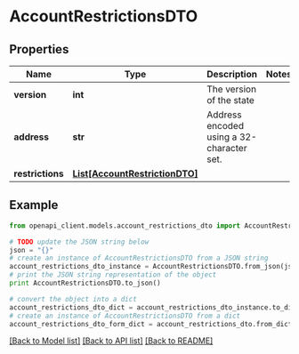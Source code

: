 # AccountRestrictionsDTO


## Properties

Name | Type | Description | Notes
------------ | ------------- | ------------- | -------------
**version** | **int** | The version of the state | 
**address** | **str** | Address encoded using a 32-character set. | 
**restrictions** | [**List[AccountRestrictionDTO]**](AccountRestrictionDTO.md) |  | 

## Example

```python
from openapi_client.models.account_restrictions_dto import AccountRestrictionsDTO

# TODO update the JSON string below
json = "{}"
# create an instance of AccountRestrictionsDTO from a JSON string
account_restrictions_dto_instance = AccountRestrictionsDTO.from_json(json)
# print the JSON string representation of the object
print AccountRestrictionsDTO.to_json()

# convert the object into a dict
account_restrictions_dto_dict = account_restrictions_dto_instance.to_dict()
# create an instance of AccountRestrictionsDTO from a dict
account_restrictions_dto_form_dict = account_restrictions_dto.from_dict(account_restrictions_dto_dict)
```
[[Back to Model list]](../README.md#documentation-for-models) [[Back to API list]](../README.md#documentation-for-api-endpoints) [[Back to README]](../README.md)


